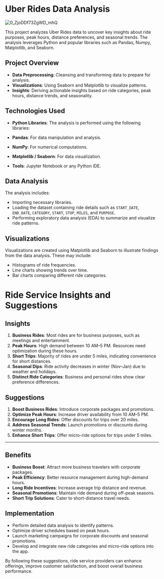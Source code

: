 # Uber Rides Data Analysis
![0_ZjoDDf73ZgWD_mhQ](https://github.com/user-attachments/assets/5cd138ce-eb94-47d2-920c-dab23afc92e8)


This project analyzes Uber Rides data to uncover key insights about ride purposes, peak hours, distance preferences, and seasonal trends. The analysis leverages Python and popular libraries such as Pandas, Numpy, Matplotlib, and Seaborn.

## **Project Overview**
- **Data Preprocessing**: Cleansing and transforming data to prepare for analysis.
- **Visualizations**: Using Seaborn and Matplotlib to visualize patterns.
- **Insights**: Deriving actionable insights based on ride categories, peak hours, distance trends, and seasonality.

## **Technologies Used**
- **Python Libraries**:
The analysis is performed using the following libraries:
- **Pandas**: For data manipulation and analysis.
- **NumPy**: For numerical computations.
- **Matplotlib / Seaborn**: For data visualization.

- **Tools**: Jupyter Notebook or any Python IDE.

## Data Analysis

The analysis includes:
- Importing necessary libraries.
- Loading the dataset containing ride details such as `START_DATE`, `END_DATE`, `CATEGORY`, `START`, `STOP`, `MILES`, and `PURPOSE`.
- Performing exploratory data analysis (EDA) to summarize and visualize ride patterns.

## Visualizations

Visualizations are created using Matplotlib and Seaborn to illustrate findings from the data analysis. These may include:
- Histograms of ride frequencies.
- Line charts showing trends over time.
- Bar charts comparing different ride categories.

# Ride Service Insights and Suggestions

## Insights

1. **Business Rides**: Most rides are for business purposes, such as meetings and entertainment.
2. **Peak Hours**: High demand between 10 AM–5 PM. Resources need optimization during these hours.
3. **Short Trips**: Majority of rides are under 5 miles, indicating convenience for short distances.
4. **Seasonal Dips**: Ride activity decreases in winter (Nov–Jan) due to weather and holidays.
5. **Distinct Ride Categories**: Business and personal rides show clear preference differences.

## Suggestions

1. **Boost Business Rides**: Introduce corporate packages and promotions.
2. **Optimize Peak Hours**: Increase driver availability from 10 AM–5 PM.
3. **Encourage Long Rides**: Offer discounts for trips over 20 miles.
4. **Address Seasonal Trends**: Launch promotions or discounts during winter months.
5. **Enhance Short Trips**: Offer micro-ride options for trips under 5 miles.

---

## Benefits

- **Business Boost**: Attract more business travelers with corporate packages.
- **Peak Efficiency**: Better resource management during high-demand hours.
- **Long Ride Incentives**: Increase average trip distance and revenue.
- **Seasonal Promotions**: Maintain ride demand during off-peak seasons.
- **Short Trip Solutions**: Cater to short-distance travel needs.

## Implementation

- Perform detailed data analysis to identify patterns.
- Optimize driver schedules based on peak hours.
- Launch marketing campaigns for corporate discounts and seasonal promotions.
- Develop and integrate new ride categories and micro-ride options into the app.

By following these suggestions, ride service providers can enhance offerings, improve customer satisfaction, and boost overall business performance.


